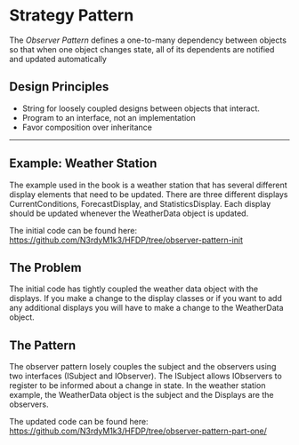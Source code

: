 # Strategy Pattern
The _*Observer Pattern*_ defines a one-to-many dependency between objects so that when one object changes state, all of its dependents are notified and updated automatically

## Design Principles 
- String for loosely coupled designs between objects that interact. 
- Program to an interface, not an implementation
- Favor composition over inheritance 

---

## Example: Weather Station 
The example used in the book is a weather station that has several different display elements that need to be updated. There are three different displays CurrentConditions, ForecastDisplay, and StatisticsDisplay. Each display should be updated whenever the WeatherData object is updated. 

The initial code can be found here: https://github.com/N3rdyM1k3/HFDP/tree/observer-pattern-init

## The Problem
The initial code has tightly coupled the weather data object with the displays. If you make a change to the display classes or if you want to add any additional displays you will have to make a change to the WeatherData object. 

## The Pattern
The observer pattern losely couples the subject and the observers using two interfaces (ISubject and IObserver). The ISubject allows IObservers to register to be informed about a change in state. In the weather station example, the WeatherData object is the subject and the Displays are the observers. 

The updated code can be found here: https://github.com/N3rdyM1k3/HFDP/tree/observer-pattern-part-one/

